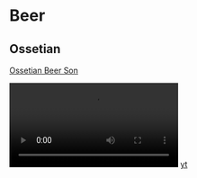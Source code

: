 # Beer
## Ossetian

[Ossetian Beer Son](https://www.youtube.com/watch?v=mC46y6U3McE) 

![](videos/ossetian-beer-song.mp4)
[yt](https://www.youtube.com/watch?v=mC46y6U3McE)